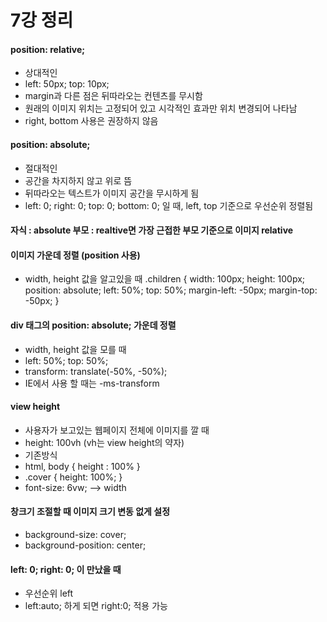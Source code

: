 # 7강 정리

#### position: relative;
* 상대적인
* left: 50px; top: 10px;
* margin과 다른 점은 뒤따라오는 컨텐츠를 무시함
* 원래의 이미지 위치는 고정되어 있고 시각적인 효과만 위치 변경되어 나타남
* right, bottom 사용은 권장하지 않음

#### position: absolute;
* 절대적인
* 공간을 차지하지 않고 위로 뜸
* 뒤따라오는 텍스트가 이미지 공간을 무시하게 됨
* left: 0; right: 0; top: 0; bottom: 0; 일 때, left, top 기준으로 우선순위 정렬됨

#### 자식 : absolute 부모 : realtive면 가장 근접한 부모 기준으로 이미지 relative

#### 이미지 가운데 정렬 (position 사용)
* width, height 값을 알고있을 때
            .children {
                width: 100px;
                height: 100px;
                position: absolute;
                left: 50%;
                top: 50%;
                margin-left: -50px;
                margin-top: -50px;
            }

#### div 태그의 position: absolute; 가운데 정렬
* width, height 값을 모를 때
* left: 50%; top: 50%;
* transform: translate(-50%, -50%);
* IE에서 사용 할 때는 -ms-transform

#### view height
* 사용자가 보고있는 웹페이지 전체에 이미지를 깔 때
* height: 100vh (vh는 view height의 약자)
* 기존방식
* html, body {
	height : 100%
	}
* .cover {
	height: 100%;
	}
* font-size: 6vw; --> width

#### 창크기 조절할 때 이미지 크기 변동 없게 설정
* background-size: cover;
* background-position: center;

#### left: 0; right: 0; 이 만났을 때
* 우선순위 left
* left:auto; 하게 되면 right:0; 적용 가능
